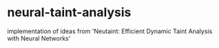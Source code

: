 # neural-taint-analysis
implementation of ideas from 'Neutaint: Efficient Dynamic Taint Analysis with Neural Networks'

